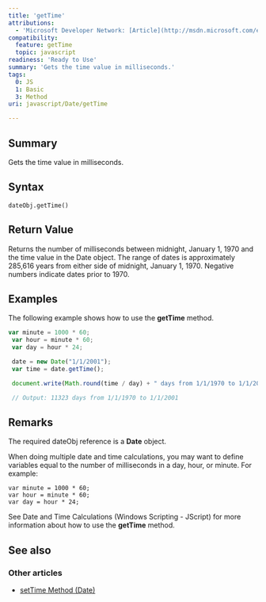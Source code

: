 ```yaml
---
title: 'getTime'
attributions:
  - 'Microsoft Developer Network: [Article](http://msdn.microsoft.com/en-us/library/ie/7hcawkw2(v=vs.94).aspx)'
compatibility:
  feature: getTime
  topic: javascript
readiness: 'Ready to Use'
summary: 'Gets the time value in milliseconds.'
tags:
  0: JS
  1: Basic
  3: Method
uri: javascript/Date/getTime

---
```

## Summary

Gets the time value in milliseconds.

## Syntax

    dateObj.getTime()

## Return Value

Returns the number of milliseconds between midnight, January 1, 1970 and the time value in the Date object. The range of dates is approximately 285,616 years from either side of midnight, January 1, 1970. Negative numbers indicate dates prior to 1970.

## Examples

The following example shows how to use the **getTime** method.

``` js
var minute = 1000 * 60;
 var hour = minute * 60;
 var day = hour * 24;

 date = new Date("1/1/2001");
 var time = date.getTime();

 document.write(Math.round(time / day) + " days from 1/1/1970 to 1/1/2001");

 // Output: 11323 days from 1/1/1970 to 1/1/2001
```

## Remarks

The required dateObj reference is a **Date** object.

When doing multiple date and time calculations, you may want to define variables equal to the number of milliseconds in a day, hour, or minute. For example:

    var minute = 1000 * 60;
    var hour = minute * 60;
    var day = hour * 24;

See Date and Time Calculations (Windows Scripting - JScript) for more information about how to use the **getTime** method.

## See also

### Other articles

-   [setTime Method (Date)](/javascript/Date/setTime)

